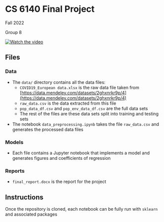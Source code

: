 # CS 6140 Final Project

Fall 2022

Group 8

[![Watch the video](https://img.youtube.com/vi/k_K2xKfLOgk/0.jpg)](https://youtu.be/k_K2xKfLOgk)

## Files

### Data
- The `data/` directory contains all the data files: 
  - `COVID19_European data.xlsx` is the raw data file taken from [https://data.mendeley.com/datasets/2ghxnrkr9p/4](https://data.mendeley.com/datasets/2ghxnrkr9p/4)
  - `raw_data.csv` is the data extracted from this file
  - `pop_data_df.csv` and `pop_env_data_df.csv` are the full data sets
  - The rest of the files are these data sets split into training and testing sets
- The notebook `data_preprocessing.ipynb` takes the file `raw_data.csv` and generates the processed data files

### Models
- Each file contains a Jupyter notebook that implements a model and generates figures and coefficients of regression

### Reports
- `final_report.docx` is the report for the project

## Instructions
Once the repository is cloned, each notebook can be fully run with `sklearn` and associated packages
